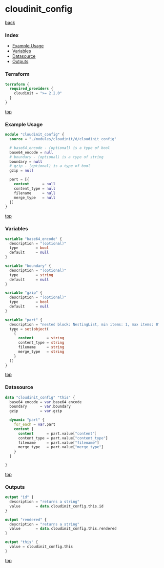# cloudinit_config

[back](../cloudinit.md)

### Index

- [Example Usage](#example-usage)
- [Variables](#variables)
- [Datasource](#datasource)
- [Outputs](#outputs)

### Terraform

```terraform
terraform {
  required_providers {
    cloudinit = ">= 2.2.0"
  }
}
```

[top](#index)

### Example Usage

```terraform
module "cloudinit_config" {
  source = "./modules/cloudinit/d/cloudinit_config"

  # base64_encode - (optional) is a type of bool
  base64_encode = null
  # boundary - (optional) is a type of string
  boundary = null
  # gzip - (optional) is a type of bool
  gzip = null

  part = [{
    content      = null
    content_type = null
    filename     = null
    merge_type   = null
  }]
}
```

[top](#index)

### Variables

```terraform
variable "base64_encode" {
  description = "(optional)"
  type        = bool
  default     = null
}

variable "boundary" {
  description = "(optional)"
  type        = string
  default     = null
}

variable "gzip" {
  description = "(optional)"
  type        = bool
  default     = null
}

variable "part" {
  description = "nested block: NestingList, min items: 1, max items: 0"
  type = set(object(
    {
      content      = string
      content_type = string
      filename     = string
      merge_type   = string
    }
  ))
}
```

[top](#index)

### Datasource

```terraform
data "cloudinit_config" "this" {
  base64_encode = var.base64_encode
  boundary      = var.boundary
  gzip          = var.gzip

  dynamic "part" {
    for_each = var.part
    content {
      content      = part.value["content"]
      content_type = part.value["content_type"]
      filename     = part.value["filename"]
      merge_type   = part.value["merge_type"]
    }
  }

}
```

[top](#index)

### Outputs

```terraform
output "id" {
  description = "returns a string"
  value       = data.cloudinit_config.this.id
}

output "rendered" {
  description = "returns a string"
  value       = data.cloudinit_config.this.rendered
}

output "this" {
  value = cloudinit_config.this
}
```

[top](#index)